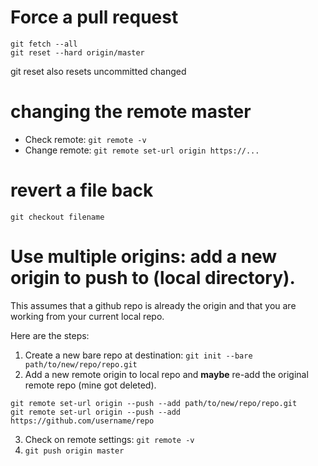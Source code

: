 # Force a pull request

```
git fetch --all
git reset --hard origin/master
```
git reset also resets uncommitted changed

# changing the remote master

- Check remote: `git remote -v`
- Change remote: `git remote set-url origin https://...`

# revert a file back

```
git checkout filename
```

# Use multiple origins: add a new origin to push to (local directory).

This assumes that a github repo is already the origin and that you are working from your current local repo. 

Here are the steps:    
1. Create a new bare repo at destination: `git init --bare path/to/new/repo/repo.git`
2. Add a new remote origin to local repo and  **maybe** re-add the original remote repo (mine got deleted).
```
git remote set-url origin --push --add path/to/new/repo/repo.git
git remote set-url origin --push --add https://github.com/username/repo
```

3. Check on remote settings: `git remote -v`
4. `git push origin master`
